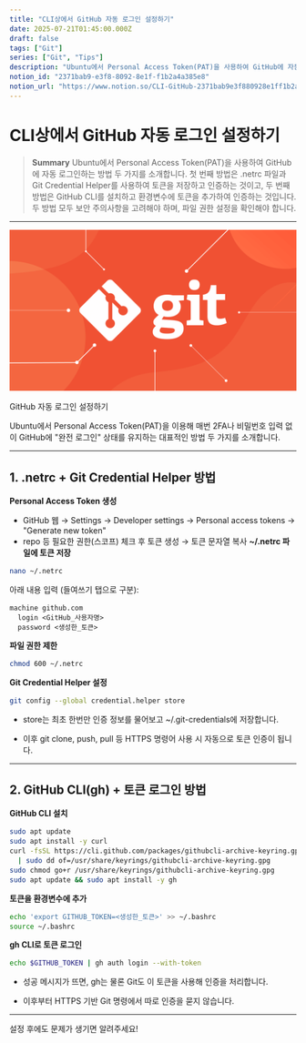 ```yaml
---
title: "CLI상에서 GitHub 자동 로그인 설정하기"
date: 2025-07-21T01:45:00.000Z
draft: false
tags: ["Git"]
series: ["Git", "Tips"]
description: "Ubuntu에서 Personal Access Token(PAT)을 사용하여 GitHub에 자동 로그인하는 방법 두 가지를 소개합니다. 첫 번째 방법은 .netrc 파일과 Git Credential Helper를 사용하여 토큰을 저장하고 인증하는 것이고, 두 번째 방법은 GitHub CLI를 설치하고 환경변수에 토큰을 추가하여 인증하는 것입니다. 두 방법 모두 보안 주의사항을 고려해야 하며, 파일 권한 설정을 확인해야 합니다."
notion_id: "2371bab9-e3f8-8092-8e1f-f1b2a4a385e8"
notion_url: "https://www.notion.so/CLI-GitHub-2371bab9e3f880928e1ff1b2a4a385e8"
---
```


# CLI상에서 GitHub 자동 로그인 설정하기

> **Summary**
> Ubuntu에서 Personal Access Token(PAT)을 사용하여 GitHub에 자동 로그인하는 방법 두 가지를 소개합니다. 첫 번째 방법은 .netrc 파일과 Git Credential Helper를 사용하여 토큰을 저장하고 인증하는 것이고, 두 번째 방법은 GitHub CLI를 설치하고 환경변수에 토큰을 추가하여 인증하는 것입니다. 두 방법 모두 보안 주의사항을 고려해야 하며, 파일 권한 설정을 확인해야 합니다.

---

![Image](image_9ede881174a9.png)

GitHub 자동 로그인 설정하기

Ubuntu에서 Personal Access Token(PAT)을 이용해 매번 2FA나 비밀번호 입력 없이 GitHub에 "완전 로그인" 상태를 유지하는 대표적인 방법 두 가지를 소개합니다.

---

## 1. .netrc + Git Credential Helper 방법

**Personal Access Token 생성**

- GitHub 웹 → Settings → Developer settings → Personal access tokens → "Generate new token"
- repo 등 필요한 권한(스코프) 체크 후 토큰 생성 → 토큰 문자열 복사
**~/.netrc 파일에 토큰 저장**

```bash
nano ~/.netrc
```

아래 내용 입력 (들여쓰기 탭으로 구분):

```plain text
machine github.com
  login <GitHub_사용자명>
  password <생성한_토큰>
```

**파일 권한 제한**

```bash
chmod 600 ~/.netrc
```

**Git Credential Helper 설정**

```bash
git config --global credential.helper store
```

- store는 최초 한번만 인증 정보를 물어보고 ~/.git-credentials에 저장합니다.

- 이후 git clone, push, pull 등 HTTPS 명령어 사용 시 자동으로 토큰 인증이 됩니다.

---

## 2. GitHub CLI(gh) + 토큰 로그인 방법

**GitHub CLI 설치**

```bash
sudo apt update
sudo apt install -y curl
curl -fsSL https://cli.github.com/packages/githubcli-archive-keyring.gpg \
  | sudo dd of=/usr/share/keyrings/githubcli-archive-keyring.gpg
sudo chmod go+r /usr/share/keyrings/githubcli-archive-keyring.gpg
sudo apt update && sudo apt install -y gh
```

**토큰을 환경변수에 추가**

```bash
echo 'export GITHUB_TOKEN=<생성한_토큰>' >> ~/.bashrc
source ~/.bashrc
```

**gh CLI로 토큰 로그인**

```bash
echo $GITHUB_TOKEN | gh auth login --with-token
```

- 성공 메시지가 뜨면, gh는 물론 Git도 이 토큰을 사용해 인증을 처리합니다.

- 이후부터 HTTPS 기반 Git 명령에서 따로 인증을 묻지 않습니다.

---

설정 후에도 문제가 생기면 알려주세요!

